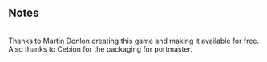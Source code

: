 ## Notes
<br/>
Thanks to Martin Donlon creating this game and making it available for free. Also thanks to Cebion for the packaging for portmaster.
<br/>
